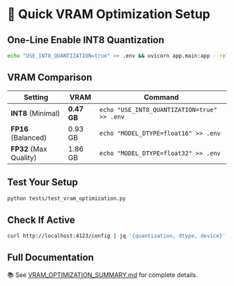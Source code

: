 # 🚀 Quick VRAM Optimization Setup

## One-Line Enable INT8 Quantization

```bash
echo "USE_INT8_QUANTIZATION=true" >> .env && uvicorn app.main:app --reload
```

## VRAM Comparison

| Setting | VRAM | Command |
|---------|------|---------|
| **INT8** (Minimal) | **0.47 GB** | `echo "USE_INT8_QUANTIZATION=true" >> .env` |
| **FP16** (Balanced) | 0.93 GB | `echo "MODEL_DTYPE=float16" >> .env` |
| **FP32** (Max Quality) | 1.86 GB | `echo "MODEL_DTYPE=float32" >> .env` |

## Test Your Setup

```bash
python tests/test_vram_optimization.py
```

## Check If Active

```bash
curl http://localhost:4123/config | jq '{quantization, dtype, device}'
```

## Full Documentation

📚 See [VRAM_OPTIMIZATION_SUMMARY.md](VRAM_OPTIMIZATION_SUMMARY.md) for complete details.
